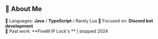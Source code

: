 ## 👋 About Me

🧠 Languages: **Java** / **TypeScript** / Rarely Lua 
🤖 Focused on: **Discord bot development**  
🔐 Past work: **FiveM IP Lock's ** | stopped  2024
